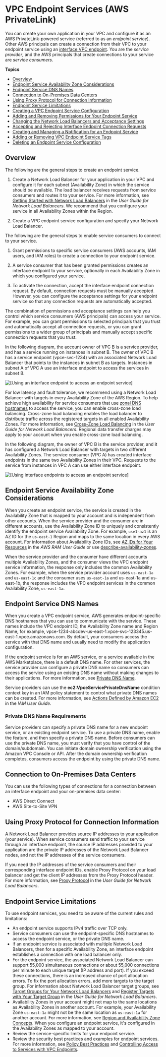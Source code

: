 # VPC Endpoint Services \(AWS PrivateLink\)<a name="endpoint-service"></a>

You can create your own application in your VPC and configure it as an AWS PrivateLink\-powered service \(referred to as an *endpoint service*\)\. Other AWS principals can create a connection from their VPC to your endpoint service using an [interface VPC endpoint](vpce-interface.md)\. You are the *service provider*, and the AWS principals that create connections to your service are *service consumers*\.

**Topics**
+ [Overview](#endpoint-service-overview)
+ [Endpoint Service Availability Zone Considerations](#vpce-endpoint-service-availability-zones)
+ [Endpoint Service DNS Names](#vpc-service-private-dns)
+ [Connection to On\-Premises Data Centers](#on-premises-connection)
+ [Using Proxy Protocol for Connection Information](#endpoint-service-proxy-protocol)
+ [Endpoint Service Limitations](#endpoint-service-limits)
+ [Creating a VPC Endpoint Service Configuration](create-endpoint-service.md)
+ [Adding and Removing Permissions for Your Endpoint Service](add-endpoint-service-permissions.md)
+ [Changing the Network Load Balancers and Acceptance Settings](modify-endpoint-service.md)
+ [Accepting and Rejecting Interface Endpoint Connection Requests](accept-reject-endpoint-requests.md)
+ [Creating and Managing a Notification for an Endpoint Service](create-notification-endpoint-service.md)
+ [Adding or Removing VPC Endpoint Service Tags](modify-tags-vpc-endpoint-service-tags.md)
+ [Deleting an Endpoint Service Configuration](delete-endpoint-service.md)

## Overview<a name="endpoint-service-overview"></a>

The following are the general steps to create an endpoint service\.

1. Create a Network Load Balancer for your application in your VPC and configure it for each subnet \(Availability Zone\) in which the service should be available\. The load balancer receives requests from service consumers and routes it to your service\. For more information, see [Getting Started with Network Load Balancers](https://docs.aws.amazon.com/elasticloadbalancing/latest/network/network-load-balancer-getting-started.html) in the *User Guide for Network Load Balancers*\. We recommend that you configure your service in all Availability Zones within the Region\.

1. Create a VPC endpoint service configuration and specify your Network Load Balancer\.

The following are the general steps to enable service consumers to connect to your service\.

1. Grant permissions to specific service consumers \(AWS accounts, IAM users, and IAM roles\) to create a connection to your endpoint service\.

1. A service consumer that has been granted permissions creates an interface endpoint to your service, optionally in each Availability Zone in which you configured your service\.

1. To activate the connection, accept the interface endpoint connection request\. By default, connection requests must be manually accepted\. However, you can configure the acceptance settings for your endpoint service so that any connection requests are automatically accepted\.

The combination of permissions and acceptance settings can help you control which service consumers \(AWS principals\) can access your service\. For example, you can grant permissions to selected principals that you trust and automatically accept all connection requests, or you can grant permissions to a wider group of principals and manually accept specific connection requests that you trust\.

In the following diagram, the account owner of VPC B is a service provider, and has a service running on instances in subnet B\. The owner of VPC B has a service endpoint \(vpce\-svc\-1234\) with an associated Network Load Balancer that points to the instances in subnet B as targets\. Instances in subnet A of VPC A use an interface endpoint to access the services in subnet B\.

![\[Using an interface endpoint to access an endpoint service\]](http://docs.aws.amazon.com/vpc/latest/userguide/images/vpc-endpoint-service.png)

For low latency and fault tolerance, we recommend using a Network Load Balancer with targets in every Availability Zone of the AWS Region\. To help achieve high availability for service consumers that use [zonal DNS hostnames](vpce-interface.md#access-service-though-endpoint) to access the service, you can enable cross\-zone load balancing\. Cross\-zone load balancing enables the load balancer to distribute traffic across the registered targets in all enabled Availability Zones\. For more information, see [Cross\-Zone Load Balancing](https://docs.aws.amazon.com/elasticloadbalancing/latest/network/network-load-balancers.html#cross-zone-load-balancing) in the *User Guide for Network Load Balancers*\. Regional data transfer charges may apply to your account when you enable cross\-zone load balancing\.

In the following diagram, the owner of VPC B is the service provider, and it has configured a Network Load Balancer with targets in two different Availability Zones\. The service consumer \(VPC A\) has created interface endpoints in the same two Availability Zones in their VPC\. Requests to the service from instances in VPC A can use either interface endpoint\.

![\[Using interface endpoints to access an endpoint service\]](http://docs.aws.amazon.com/vpc/latest/userguide/images/vpc-endpoint-service-multi-az.png)

## Endpoint Service Availability Zone Considerations<a name="vpce-endpoint-service-availability-zones"></a>

When you create an endpoint service, the service is created in the Availability Zone that is mapped to your account and is independent from other accounts\. When the service provider and the consumer are in different accounts, use the Availability Zone ID to uniquely and consistently identify the endpoint service Availability Zone\. For example, `use1-az1` is an AZ ID for the `us-east-1` Region and maps to the same location in every AWS account\. For information about Availability Zone IDs, see [AZ IDs for Your Resources](https://docs.aws.amazon.com/ram/latest/userguide/working-with-az-ids.html) in the *AWS RAM User Guide* or use [describe\-availability\-zones](https://docs.aws.amazon.com/cli/latest/reference/ec2/describe-availability-zones.html)\. 

When the service provider and the consumer have different accounts multiple Availability Zones, and the consumer views the VPC endpoint service information, the response only includes the common Availability Zones\. For example, when the service provider account uses `us-east-1a` and `us-east-1c` and the consumer uses `us-east-1a` and us\-east\-1a and us\-east\-1b, the response includes the VPC endpoint services in the common Availability Zone, `us-east-1a`\.

## Endpoint Service DNS Names<a name="vpc-service-private-dns"></a>

When you create a VPC endpoint service, AWS generates endpoint\-specific DNS hostnames that you can use to communicate with the service\. These names include the VPC endpoint ID, the Availability Zone name and Region Name, for example, vpce\-1234\-abcdev\-us\-east\-1\.vpce\-svc\-123345\.us\-east\-1\.vpce\.amazonaws\.com\. By default, your consumers access the service with that DNS name and usually need to modify the application configuration\. 

If the endpoint service is for an AWS service, or a service available in the AWS Marketplace, there is a default DNS name\. For other services, the service provider can configure a private DNS name so consumers can access the service using an existing DNS name without making changes to their applications\. For more information, see [Private DNS Name](verify-domains.md)\.

Service providers can use the **ec2:VpceServicePrivateDnsName** condition context key in an IAM policy statement to control what private DNS names can be created\. For more information, see [Actions Defined by Amazon EC2](https://docs.aws.amazon.com/IAM/latest/UserGuide/list_amazonec2.html) in the *IAM User Guide*\.

### Private DNS Name Requirements<a name="endpoint-dns-requirements"></a>

Service providers can specify a private DNS name for a new endpoint service, or an existing endpoint service\. To use a private DNS name, enable the feature, and then specify a private DNS name\. Before consumers can use the private DNS name, you must verify that you have control of the domain/subdomain\. You can initiate domain ownership verification using the Amazon VPC Console or API\. After the domain ownership verification completes, consumers access the endpoint by using the private DNS name\.

## Connection to On\-Premises Data Centers<a name="on-premises-connection"></a>

You can use the following types of connections for a connection between an interface endpoint and your on\-premises data center:
+ AWS Direct Connect
+ AWS Site\-to\-Site VPN

## Using Proxy Protocol for Connection Information<a name="endpoint-service-proxy-protocol"></a>

A Network Load Balancer provides source IP addresses to your application \(your service\)\. When service consumers send traffic to your service through an interface endpoint, the source IP addresses provided to your application are the private IP addresses of the Network Load Balancer nodes, and not the IP addresses of the service consumers\.

If you need the IP addresses of the service consumers and their corresponding interface endpoint IDs, enable Proxy Protocol on your load balancer and get the client IP addresses from the Proxy Protocol header\. For more information, see [Proxy Protocol](https://docs.aws.amazon.com/elasticloadbalancing/latest/network/load-balancer-target-groups.html#proxy-protocol) in the *User Guide for Network Load Balancers*\.

## Endpoint Service Limitations<a name="endpoint-service-limits"></a>

To use endpoint services, you need to be aware of the current rules and limitations:
+ An endpoint service supports IPv4 traffic over TCP only\.
+ Service consumers can use the endpoint\-specific DNS hostnames to access the endpoint service, or the private DNS name\. 
+ If an endpoint service is associated with multiple Network Load Balancers, then for a specific Availability Zone, an interface endpoint establishes a connection with one load balancer only\.
+ For the endpoint service, the associated Network Load Balancer can support 55,000 simultaneous connections or about 55,000 connections per minute to each unique target \(IP address and port\)\. If you exceed these connections, there is an increased chance of port allocation errors\. To fix the port allocation errors, add more targets to the target group\. For information about Network Load Balancer target groups, see [Target Groups for Your Network Load Balancers](https://docs.aws.amazon.com/elasticloadbalancing/latest/network/load-balancer-target-groups.html) and [Register Targets with Your Target Group](https://docs.aws.amazon.com/elasticloadbalancing/latest/network/target-group-register-targets.html) in the *User Guide for Network Load Balancers*\.
+ Availability Zones in your account might not map to the same locations as Availability Zones in another account\. For example, your Availability Zone `us-east-1a` might not be the same location as `us-east-1a` for another account\. For more information, see [Region and Availability Zone Concepts](https://docs.aws.amazon.com/AWSEC2/latest/UserGuide/using-regions-availability-zones.html#concepts-regions-availability-zones)\. When you configure an endpoint service, it's configured in the Availability Zones as mapped to your account\.
+ Review the service\-specific limits for your endpoint service\.
+ Review the security best practices and examples for endpoint services\. For more information, see [Policy Best Practices](https://docs.aws.amazon.com/vpc/latest/userguide/vpc-policy-examples.html#security_iam_service-with-iam-policy-best-practices) and [Controlling Access to Services with VPC Endpoints](vpc-endpoints-access.md)\.